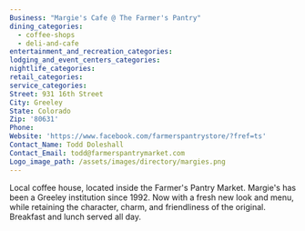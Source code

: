 ```yaml
---
Business: "Margie's Cafe @ The Farmer's Pantry"
dining_categories:
  - coffee-shops
  - deli-and-cafe
entertainment_and_recreation_categories:
lodging_and_event_centers_categories:
nightlife_categories:
retail_categories:
service_categories:
Street: 931 16th Street
City: Greeley
State: Colorado
Zip: '80631'
Phone:
Website: 'https://www.facebook.com/farmerspantrystore/?fref=ts'
Contact_Name: Todd Doleshall
Contact_Email: todd@farmerspantrymarket.com
Logo_image_path: /assets/images/directory/margies.png
---
```



Local coffee house, located inside the Farmer's Pantry Market. Margie's has been a Greeley institution since 1992. Now with a fresh new look and menu, while retaining the character, charm, and friendliness of the original. Breakfast and lunch served all day.